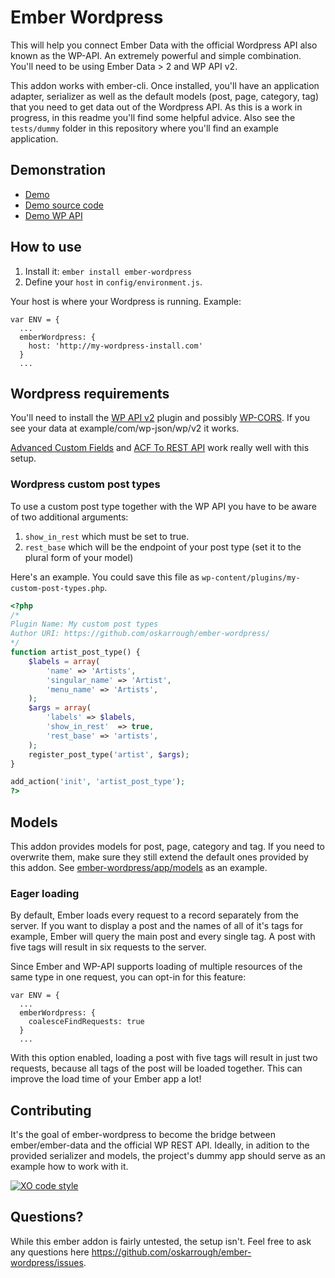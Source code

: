 # Ember Wordpress

This will help you connect Ember Data with the official Wordpress API also known as the WP-API. An extremely powerful and simple combination. You'll need to be using Ember Data > 2 and WP API v2.

This addon works with ember-cli. Once installed, you'll have an application adapter, serializer as well as the default models (post, page, category, tag) that you need to get data out of the Wordpress API. As this is a work in progress, in this readme you'll find some helpful advice. Also see the `tests/dummy` folder in this repository where you'll find an example application.

## Demonstration

- [Demo](http://ember-wordpress.surge.sh/)
- [Demo source code](https://github.com/oskarrough/ember-wordpress/tree/master/tests/dummy/app)
- [Demo WP API](http://dev-ember-wordpress.pantheon.io/wp-json/wp/v2/)

## How to use

1. Install it: `ember install ember-wordpress`
2. Define your `host` in `config/environment.js`.

Your host is where your Wordpress is running. Example:

```
var ENV = {
  ...
  emberWordpress: {
    host: 'http://my-wordpress-install.com'
  }
  ...
```

## Wordpress requirements

You'll need to install the [WP API v2](https://wordpress.org/plugins/rest-api/) plugin and possibly [WP-CORS](https://wordpress.org/plugins/wp-cors/). If you see your data at example/com/wp-json/wp/v2 it works.

[Advanced Custom Fields](https://wordpress.org/plugins/advanced-custom-fields/) and [ACF To REST API](https://wordpress.org/plugins/acf-to-rest-api/) work really well with this setup.

### Wordpress custom post types

To use a custom post type together with the WP API you have to be aware of two additional arguments:

1. `show_in_rest` which must be set to true.
2. `rest_base` which will be the endpoint of your post type (set it to the plural form of your model)

Here's an example. You could save this file as `wp-content/plugins/my-custom-post-types.php`.

```php
<?php
/*
Plugin Name: My custom post types
Author URI: https://github.com/oskarrough/ember-wordpress/
*/
function artist_post_type() {
	$labels = array(
		'name' => 'Artists',
		'singular_name' => 'Artist',
		'menu_name' => 'Artists',
	);
	$args = array(
		'labels' => $labels,
		'show_in_rest'	=> true,
		'rest_base' => 'artists',
	);
	register_post_type('artist', $args);
}

add_action('init', 'artist_post_type');
?>
```

## Models

This addon provides models for post, page, category and tag. If you need to overwrite them, make sure they still extend the default ones provided by this addon. See [ember-wordpress/app/models](https://github.com/oskarrough/ember-wordpress/tree/master/app/models) as an example.

### Eager loading

By default, Ember loads every request to a record separately from the server. If you want to display a post and the names of all of it's tags for example, Ember will query the main post and every single tag. A post with five tags will result in six requests to the server. 

Since Ember and WP-API supports loading of multiple resources of the same type in one request, you can opt-in for this feature:

```
var ENV = {
  ...
  emberWordpress: {
    coalesceFindRequests: true
  }  
  ...
```

With this option enabled, loading a post with five tags will result in just two requests, because all tags of the post will be loaded together. This can improve the load time of your Ember app a lot!

## Contributing

It's the goal of ember-wordpress to become the bridge between ember/ember-data and the official WP REST API. Ideally, in adition to the provided serializer and models, the project's dummy app should serve as an example how to work with it.

[![XO code style](https://img.shields.io/badge/code_style-XO-5ed9c7.svg)](https://github.com/sindresorhus/xo)

## Questions?

While this ember addon is fairly untested, the setup isn't. Feel free to ask any questions here https://github.com/oskarrough/ember-wordpress/issues.
